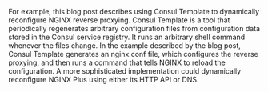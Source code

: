 For example, this blog post describes using Consul Template to dynamically reconfigure NGINX reverse proxying. Consul Template is a tool that periodically regenerates arbitrary configuration files from configuration data stored in the Consul service registry. It runs an arbitrary shell command whenever the files change. In the example described by the blog post, Consul Template generates an nginx.conf file, which configures the reverse proxying, and then runs a command that tells NGINX to reload the configuration. A more sophisticated implementation could dynamically reconfigure NGINX Plus using either its HTTP API or DNS.
